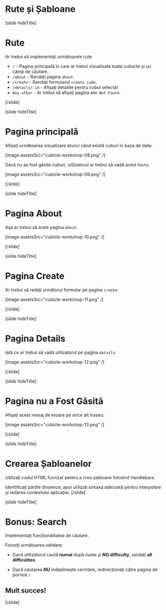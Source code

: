 # Rute și Șabloane

[slide hideTitle]
# Rute

Ar trebui să implementați următoarele rute:

- `/` - Pagina principală în care ar trebui vizualizate toate cuburile și un câmp de căutare.
- `/about` - Randați pagina `about`.
- `/create` - Randați formularul `create cube`.
- `/details/:id` - Afișați detaliile pentru cubul selectat
- `Any other` - Ar trebui să afișați pagina `404 Not Found`.

[/slide]

[slide hideTitle]
# Pagina principală

Afișați următoarea vizualizare atunci când există cuburi în baza de date:

[image assetsSrc="cubicle-workshop-08.png" /]

Dacă nu au fost găsite cuburi, utilizatorul ar trebui să vadă acest lucru:

[image assetsSrc="cubicle-workshop-09.png" /]

[/slide]

[slide hideTitle]
# Pagina About

Așa ar trebui să arate pagina `about`:

[image assetsSrc="cubicle-workshop-10.png" /]

[/slide]

[slide hideTitle]
# Pagina Create

Ar trebui să redați următorul formular pe pagina `create`:

[image assetsSrc="cubicle-workshop-11.png" /]

[/slide]

[slide hideTitle]
# Pagina Details

Iată ce ar trebui să vadă utilizatorul pe pagina `details`:

[image assetsSrc="cubicle-workshop-12.png" /]

[/slide]

[slide hideTitle]
# Pagina nu a Fost Găsită

Afișați acest mesaj de eroare pe orice alt traseu:

[image assetsSrc="cubicle-workshop-13.png" /]

[/slide]

[slide hideTitle]
# Crearea Șabloanelor

Utilizați codul HTML furnizat pentru a crea șabloane folosind Handlebars. 

Identificați părțile dinamice, apoi utilizați sintaxa adecvată pentru interpolare și redarea contextului aplicației.
[/slide]

[slide hideTitle]
# Bonus: Search

Implementați funcționalitatea de căutare.

Folosiți următoarea validare:

- Dacă utilizatorul caută **numai** după nume și **NO difficulty**, randați  **all difficulties**

- Dacă căutarea **NU** îndeplinește cerințele, redirecționați către pagina de pornire `/`

## Mult succes!
[/slide]
